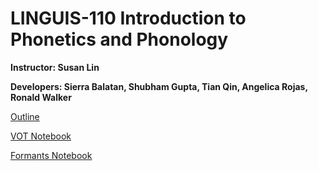 # LINGUIS-110 Introduction to Phonetics and Phonology
**Instructor: Susan Lin**

**Developers: Sierra Balatan, Shubham Gupta, Tian Qin, Angelica Rojas, Ronald Walker**

[Outline](https://docs.google.com/a/berkeley.edu/presentation/d/1gizQwnwDt3BtQKGxR92ftVaiSjt3joLF4sSDo4ijQjk/edit?usp=sharing)

[VOT Notebook](https://data8.haas.berkeley.edu/user-redirect/interact?account=ds-modules&repo=LINGUIS-110&branch=master&path=VOT)

[Formants Notebook](https://data8.haas.berkeley.edu/user-redirect/interact?account=ds-modules&repo=LINGUIS-110&branch=master&path=Formants)